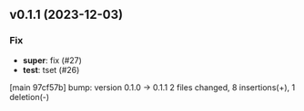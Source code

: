 ## v0.1.1 (2023-12-03)

### Fix

- **super**: fix (#27)
- **test**: tset (#26)

[main 97cf57b] bump: version 0.1.0 → 0.1.1
 2 files changed, 8 insertions(+), 1 deletion(-)


